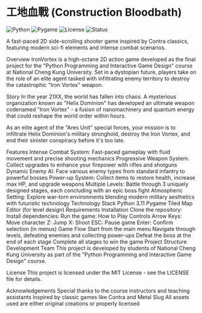 # 工地血戰 (Construction Bloodbath)

<img alt="Python" src="https://img.shields.io/badge/python-3.11-blue.svg">
<img alt="Pygame" src="https://img.shields.io/badge/pygame-latest-green.svg">
<img alt="License" src="https://img.shields.io/badge/license-MIT-red.svg">
<img alt="Status" src="https://img.shields.io/badge/status-development-yellow.svg">

A fast-paced 2D side-scrolling shooter game inspired by Contra classics, featuring modern sci-fi elements and intense combat scenarios.

Overview
IronVortex is a high-octane 2D action game developed as the final project for the "Python Programming and Interactive Game Design" course at National Cheng Kung University. Set in a dystopian future, players take on the role of an elite agent tasked with infiltrating enemy territory to destroy the catastrophic "Iron Vortex" weapon.

Story
In the year 21XX, the world has fallen into chaos. A mysterious organization known as "Helix Dominion" has developed an ultimate weapon codenamed "Iron Vortex" - a fusion of nanomachinery and quantum energy that could reshape the world order within hours.

As an elite agent of the "Ares Unit" special forces, your mission is to infiltrate Helix Dominion's military stronghold, destroy the Iron Vortex, and end their sinister conspiracy before it's too late.

Features
Intense Combat System: Fast-paced gameplay with fluid movement and precise shooting mechanics
Progressive Weapon System: Collect upgrades to enhance your firepower with rifles and shotguns
Dynamic Enemy AI: Face various enemy types from standard infantry to powerful bosses
Power-up System: Collect items to restore health, increase max HP, and upgrade weapons
Multiple Levels: Battle through 3 uniquely designed stages, each concluding with an epic boss fight
Atmospheric Setting: Explore war-torn environments blending modern military aesthetics with futuristic technology
Technology Stack
Python 3.11
Pygame
Tiled Map Editor (for level design)
Requirements
Installation
Clone the repository:
Install dependencies:
Run the game:
How to Play
Controls
Arrow Keys: Move character
Z: Jump
X: Shoot
ESC: Pause game
Enter: Confirm selection (in menus)
Game Flow
Start from the main menu
Navigate through levels, defeating enemies and collecting power-ups
Defeat the boss at the end of each stage
Complete all stages to win the game
Project Structure
Development Team
This project is developed by students of National Cheng Kung University as part of the "Python Programming and Interactive Game Design" course.

License
This project is licensed under the MIT License - see the LICENSE file for details.

Acknowledgements
Special thanks to the course instructors and teaching assistants
Inspired by classic games like Contra and Metal Slug
All assets used are either original creations or properly licensed